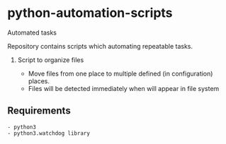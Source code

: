 # python-automation-scripts
Automated tasks

Repository contains scripts which automating repeatable tasks.

1. Script to organize files

	- Move files from one place to multiple defined (in configuration) places.
    - Files will be detected immediately when will appear in file system

## Requirements

	- python3
	- python3.watchdog library
